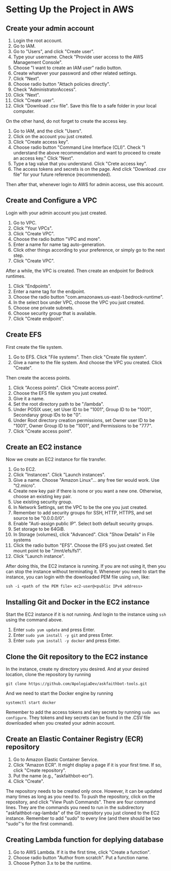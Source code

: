 # Setting Up the Project in AWS

## Create your admin account

1. Login the root account.
2. Go to IAM.
3. Go to "Users", and click "Create user".
4. Type your username. Check "Provide user access to the AWS Management Console".
5. Choose "I want to create an IAM user" radio button.
6. Create whatever your password and other related settings.
7. Click "Next".
8. Choose radio button "Attach policies directly".
9. Check "AdministratorAccess".
10. Click "Next".
11. Click "Create user".
12. Click "Download .csv file". Save this file to a safe folder in your local computer.

On the other hand, do not forget to create the access key.

1. Go to IAM, and the click "Users".
2. Click on the account you just created.
3. Click "Create access key".
4. Choose radio button "Command Line Interface (CLI)". Check "I understand the above recommendation and want to proceed to create an access key." Click "Next".
5. Type a tag value that you understand. Click "Crete access key".
6. The access tokens and secrets is on the page. And click "Download .csv file" for your future reference (recommended). 

Then after that, whenever login to AWS for admin access, use this account.

## Create and Configure a VPC

Login with your admin account you just created.

1. Go to VPC.
2. Click "Your VPCs".
3. Click "Create VPC".
4. Choose the radio button "VPC and more".
5. Enter a name for name tag auto-generation.
6. Click other things according to your preference, or simply go to the next step.
7. Click "Create VPC".

After a while, the VPC is created. Then create an endpoint for Bedrock runtimes.

1. Click "Endpoints".
2. Enter a name tag for the endpoint.
3. Choose the radio button "com.amazonaws.us-east-1.bedrock-runtime".
4. In the select box under VPC, choose the VPC you just created.
5. Choose one private subnets.
6. Choose security group that is available.
7. Click "Create endpoint".

## Create EFS

First create the file system.

1. Go to EFS. Click "File systems". Then click "Create file system".
2. Give a name to the file system. And choose the VPC you created. Click "Create".

Then create the access points.

1. Click "Access points". Click "Create access point".
2. Choose the EFS file system you just created.
3. Give it a name.
4. Set the root directory path to be "/lambda". 
5. Under POSIX user, set User ID to be "1001", Group ID to be "1001", Secondaruy group IDs to be "0".
6. Under Root directory creation permissions, set Owner user ID to be "1001", Owner Group ID to be "1001", and Permissions to be "777".
7. Click "Create access point".

## Create an EC2 instance 

Now we create an EC2 instance for file transfer. 

1. Go to EC2. 
2. Click "Instances". Click "Launch instances".
3. Give a name. Choose "Amazon Linux"... any free tier would work. Use "t2.micro".
4. Create new key pair if there is none or you want a new one. Otherwise, choose an existing key pair.
5. Use existing security group.
6. In Network Settings, set the VPC to be the one you just created.
7. Remember to add security groups for SSH, HTTP, HTTPS, and set source to be "0.0.0.0/0".
7. Enable "Auti-assign public IP". Select both default security groups.
6. Set storage to be 64GiB.
7. In Storage (volumes), click "Advanced". Click "Show Details" in File systems
8. Click the radio button "EFS". Choose the EFS you just created. Set mount point to be "/mnt/efs/fs1".
9. Click "Launch instance".

After doing this, the EC2 instance is running. If you are not using it,
then you can stop the instance without terminating it.
Whenever you need to start the instance, you can login with the 
downloaded PEM file using `ssh`, like:

```bazaar
ssh -i <path of the PEM file> ec2-user@<public IPv4 address>
```

## Installing Git and Docker in the EC2 instance

Start the EC2 instance if it is not running. And login 
to the instance using `ssh` using the command above.

1. Enter `sudo yum update` and press Enter.
2. Enter `sudo yum install -y git` and press Enter.
3. Enter `sudo yum install -y docker` and press Enter.

## Clone the Git repository to the EC2 instance

In the instance, create ny directory you desired. And at
your desired location, clone the repository by running

```bazaar
git clone https://github.com/ApologiaDev/askfaithbot-tools.git
```

And we need to start the Docker engine by running

```bazaar
systemctl start docker
```

Remember to add the access tokens and key secrets by 
running `sudo aws configure`. They tokens and key secrets can
be found in the .CSV file downloaded when you created
your admin account.

## Create an Elastic Container Registry (ECR) repository

1. Go to Amazon Elastic Container Service.
2. Click "Amazon ECR". It might display a page if it is your first time. If so, click "Create repository".
3. Put the name (e.g., "askfaithbot-ecr").
4. Click "Create".

The repository needs to be created only once. However, it can be 
updated many times as long as you need to. To push the repository,
click on the repository, and click "View Push Commands". There are
four command lines. They are the commands you need to run in the 
subdirectory "askfaithbot-rag-lambda" of the Git repository you just 
cloned to the EC2 instance. Remember to add "sudo" to every line (and there 
should be two "sudo"'s for the first command).

## Creating Lambda function for deplying database 

1. Go to AWS Lambda. If it is the first time, click "Create a function".
2. Choose radio button "Author from scratch". Put a function name.
3. Choose Python 3.x to be the runtime.